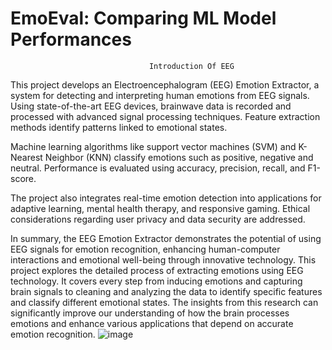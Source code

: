# EmoEval: Comparing ML Model Performances
                                   Introduction Of EEG
This project develops an Electroencephalogram (EEG) Emotion Extractor, a system for detecting and interpreting human emotions from EEG signals. Using state-of-the-art EEG devices, brainwave data is recorded and processed with advanced signal processing techniques. Feature extraction methods identify patterns linked to emotional states.

Machine learning algorithms like support vector machines (SVM) and K-Nearest Neighbor (KNN) classify emotions such as positive, negative and neutral. Performance is evaluated using accuracy, precision, recall, and F1-score.

The project also integrates real-time emotion detection into applications for adaptive learning, mental health therapy, and responsive gaming. Ethical considerations regarding user privacy and data security are addressed.

In summary, the EEG Emotion Extractor demonstrates the potential of using EEG signals for emotion recognition, enhancing human-computer interactions and emotional well-being through innovative technology. 
This project explores the detailed process of extracting emotions using EEG technology. It covers every step from inducing emotions and capturing brain signals to cleaning and analyzing the data to identify specific features and classify different emotional states. The insights from this research can significantly improve our understanding of how the brain processes emotions and enhance various applications that depend on accurate emotion recognition. 
![image](https://github.com/Neha8136/EmoEval_Comparing_ML_Model_Performances/assets/91106552/4b20c1cb-063a-4bd9-833c-829f7e08df52)
